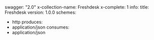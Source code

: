 swagger: "2.0"
x-collection-name: Freshdesk
x-complete: 1
info:
  title: Freshdesk
  version: 1.0.0
schemes:
- http
produces:
- application/json
consumes:
- application/json